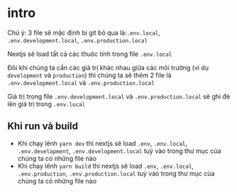 # intro

Chú ý: 3 file sẽ mặc định bị git bỏ qua là:`.env.local`, `.env.development.local`, `.env.production.local`

Nextjs sẽ load tất cả các thuôc tính trong file `.env.local`

Đôi khi chúng ta cần các giá trị khác nhau giữa các môi trường (ví dụ `development` và `production`) thì chúng ta sẽ thêm 2 file là `.env.development.local` và `.env.production.local`

Giá trị trong file `.env.development.local` và `.env.production.local` sẽ ghi đè lên giá trị trong `.env.local`

## Khi run và build 

- Khi chạy lênh `yarn dev` thì nextjs sẽ load `.env`, `.env.local`, `.env.development`, `.env.development.local` tuỳ vào trong thư mục 
của chúng ta có những file nào 
- Khi chạy lênh `yarn build` thì nextjs sẽ load `.env`, `.env.local`, `.env.production`, `.env.production.local` tuỳ vào trong thư mục 
của chúng ta có những file nào 
